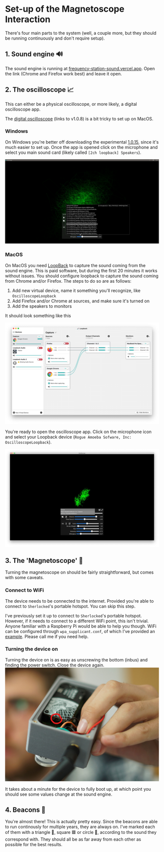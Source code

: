 # Set-up of the Magnetoscope Interaction

There's four main parts to the system (well, a couple more, but they should be running continuously and don't require setup).

## 1. Sound engine 🔊

The sound engine is running at [frequency-station-sound.vercel.app](https://frequency-station-sound.vercel.app/). Open the link (Chrome and Firefox work best) and leave it open.

## 2. The oscilloscope 📈

This can either be a physical oscilloscope, or more likely, a digital oscilloscope app.

The [digital oscilloscope](https://github.com/kritzikratzi/Oscilloscope/releases/tag/1.0.8) (links to v1.0.8) is a bit tricky to set up on MacOS.

### Windows

On Windows you're better off downloading the experimental [1.0.15](https://asdfg.me/up/oscilloscope/Oscilloscope-1.0.15-win64.zip), since it's much easier to set up. Once the app is opened click on the microphone and select you main sound card (likely called `[2ch loopback] Speakers`).

![](docs/oscilloscope.jpg)

### MacOS

On MacOS you need [LoopBack](https://rogueamoeba.com/loopback/) to capture the sound coming from the sound engine. This is paid software, but during the first 20 minutes it works without issues. You should configure loopback to capture the sound coming from Chrome and/or Firefox. The steps to do so are as follows:

1. Add new virtual device, name it something you'll recognize, like `OscilloscopeLoopback`
2. Add Firefox and/or Chrome at sources, and make sure it's turned on
3. Add the speakers to monitors

It should look something like this

![](docs/loopback.jpg)

You're ready to open the oscilloscope app. Click on the microphone icon and select your Loopback device (`Rogue Amoeba Sofware, Inc: OscilloscopeLoopback`).

![](docs/oscilloscope-mac.jpg)

## 3. The 'Magnetoscope' 📡

Turning the magnetoscope on should be fairly straightforward, but comes with some caveats.

### Connect to WiFi

The device needs to be connected to the internet. Provided you're able to connect to `Sherlocked`'s portable hotspot. You can skip this step.

I've previously set it up to connect to `Sherlocked`'s portable hotspot. However, if it needs to connect to a different WiFi point, this isn't trivial. Anyone familiar with a Raspberry Pi would be able to help you though. WiFi can be configured through `wpa_supplicant.conf`, of which I've provided an [example](docs/wpa_supplicant.conf). Please call me if you need help.

### Turning the device on

Turning the device on is as easy as unscrewing the bottom (inbus) and finding the power switch. Close the device again.
![](docs/power-button.jpg)

It takes about a minute for the device to fully boot up, at which point you should see some values change at the sound engine.

## 4. Beacons 📶

You're almost there! This is actually pretty easy. Since the beacons are able to run continously for multiple years, they are always on. I've marked each of them with a triangle 🔺, square 🟥 or circle 🔴, according to the sound they correspond with. They should all be as far away from each other as possible for the best results.

